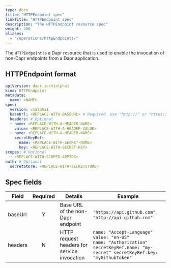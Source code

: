 ```yaml
---
type: docs
title: "HTTPEndpoint spec"
linkTitle: "HTTPEndpoint spec"
description: "The HTTPEndpoint resource spec"
weight: 300
aliases:
  - "/operations/httpEndpoints/"
---
```


The `HTTPEndpoint` is a Dapr resource that is used to enable the invocation of non-Dapr endpoints from a Dapr application.

## HTTPEndpoint format

```yaml
apiVersion: dapr.io/v1alpha1
kind: HTTPEndpoint
metadata:
  name: <NAME>  
spec:
  version: v1alpha1
  baseUrl: <REPLACE-WITH-BASEURL> # Required. Use "http://" or "https://" prefix.
  headers: # Optional
  - name: <REPLACE-WITH-A-HEADER-NAME>
    value: <REPLACE-WITH-A-HEADER-VALUE>
  - name: <REPLACE-WITH-A-HEADER-NAME>
    secretKeyRef:
      name: <REPLACE-WITH-SECRET-NAME>
      key: <REPLACE-WITH-SECRET-KEY>
scopes: # Optional
  - <REPLACE-WITH-SCOPED-APPIDS>
auth: # Optional
  secretStore: <REPLACE-WITH-SECRETSTORE>
```

## Spec fields

| Field              | Required | Details | Example |
|--------------------|:--------:|---------|---------|
| baseUrl            | Y        | Base URL of the non-Dapr endpoint | `"https://api.github.com"`, `"http://api.github.com"`
| headers            | N        | HTTP request headers for service invocation | `name: "Accept-Language" value: "en-US"` <br/> `name: "Authorization" secretKeyRef.name: "my-secret" secretKeyRef.key: "myGithubToken" `